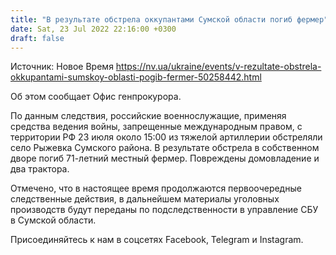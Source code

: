 ```yaml
---
title: "В результате обстрела оккупантами Сумской области погиб фермер"
date: Sat, 23 Jul 2022 22:16:00 +0300
draft: false
---
```

Источник: Новое Время https://nv.ua/ukraine/events/v-rezultate-obstrela-okkupantami-sumskoy-oblasti-pogib-fermer-50258442.html


Об этом сообщает Офис генпрокурора.

По данным следствия, российские военнослужащие, применяя средства ведения войны, запрещенные международным правом, с территории РФ 23 июля около 15:00 из тяжелой артиллерии обстреляли село Рыжевка Сумского района. В результате обстрела в собственном дворе погиб 71-летний местный фермер. Повреждены домовладение и два трактора.

 Отмечено, что в настоящее время продолжаются первоочередные следственные действия, в дальнейшем материалы уголовных производств будут переданы по подследственности в управление СБУ в Сумской области.

Присоединяйтесь к нам в соцсетях Facebook, Telegram и Instagram.
